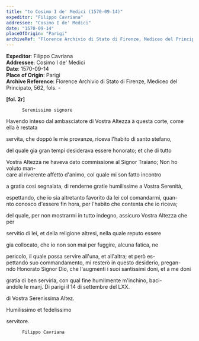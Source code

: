 ```yaml
---
title: "to Cosimo I de' Medici (1570-09-14)"
expeditor: "Filippo Cavriana"
addressee: "Cosimo I de' Medici"
date: "1570-09-14"
placeOfOrigin: "Parigi"
archiveRef: "Florence Archivio di Stato di Firenze, Mediceo del Principato, 562, fols. -"
---
```


**Expeditor**: Filippo Cavriana  
**Addressee**: Cosimo I de' Medici  
**Date**: 1570-09-14  
**Place of Origin**: Parigi  
**Archive Reference**: Florence Archivio di Stato di Firenze, Mediceo del Principato, 562, fols. -  


    
      
        
**[fol. 2r]**

        
          Serenissimo signore
        


        
            
Havendo inteso dal ambasciatore di Vostra Altezza à questa corte, come ella è restata
            
servita, che doppò le mie provanze, riceva l'habito di santo stefano,
            
del quale gia gran tempi desiderava essere honorato; et che di tutto
            
Vostra Altezza ne haveva dato commissione al Signor Traiano; Non ho voluto man-  
care al riverente affetto d'animo, col quale mi son fatto incontro
            
a gratia cosi segnalata, di renderne gratie humilissime a Vostra Serenità,
            
espettando, che io sia altretanto favorito da lei col comandarmi, quan-  
nto conosco d'essere fin hora, per l'habito che contenta che io riceva;
            
del quale, per non mostrarmi in tutto indegno, assicuro Vostra Altezza che per
            
servitio di lei, et della religione altresi, nella quale reputo essere
            
gia collocato, che io non son mai per fuggire, alcuna fatica, ne
            
pericolo, il quale possa servire all'una, et all'altra; et però es-  
pettando suo commandamento, mi resterò in questo desiderio, pregan-  
ndo Honorato Signor Dio, che l'augmenti i suoi santissimi doni, et a me doni
            
gratia di ben servirla, con qual fine humilmente m'inchino, baci-  
andole le manj. Di parigi il 14 di settembre del LXX.
        


        
            
di Vostra Serenissima Altez.
            
Humilissimo et fedelissimo
            
servitore.
            

          Filippo Cavriana
        


      
    
  